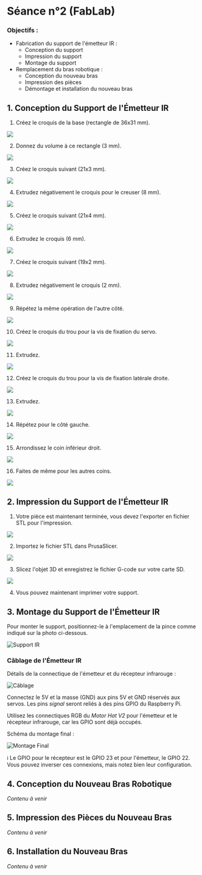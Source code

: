 # Séance n°2 (FabLab)

### Objectifs :
- Fabrication du support de l'émetteur IR :
    - Conception du support
    - Impression du support
    - Montage du support
- Remplacement du bras robotique :
    - Conception du nouveau bras
    - Impression des pièces
    - Démontage et installation du nouveau bras

## 1. Conception du Support de l'Émetteur IR

1. Créez le croquis de la base (rectangle de 36x31 mm).

![](images/gif/tuto0.gif)

2. Donnez du volume à ce rectangle (3 mm).

![](images/gif/tuto1.gif)

3. Créez le croquis suivant (21x3 mm).

![](images/gif/tuto2.gif)

4. Extrudez négativement le croquis pour le creuser (8 mm).

![](images/gif/tuto3.gif)

5. Créez le croquis suivant (21x4 mm).

![](images/gif/tuto4.gif)

6. Extrudez le croquis (6 mm).

![](images/gif/tuto5.gif)

7. Créez le croquis suivant (19x2 mm).

![](images/gif/tuto6.gif)

8. Extrudez négativement le croquis (2 mm).

![](images/gif/tuto7.gif)

9. Répétez la même opération de l'autre côté.

![](images/gif/tuto8.gif)

10. Créez le croquis du trou pour la vis de fixation du servo.

![](images/gif/tuto9.gif)

11. Extrudez.

![](images/gif/tuto10.gif)

12. Créez le croquis du trou pour la vis de fixation latérale droite.

![](images/gif/tuto11.gif)

13. Extrudez.

![](images/gif/tuto12.gif)

14. Répétez pour le côté gauche.

![](images/gif/tuto13.gif)

15. Arrondissez le coin inférieur droit.

![](images/gif/tuto14.gif)

16. Faites de même pour les autres coins.

![](images/gif/tuto15.gif)

## 2. Impression du Support de l'Émetteur IR

1. Votre pièce est maintenant terminée, vous devez l'exporter en fichier STL pour l'impression.

![](images/gif/tuto16.gif)

2. Importez le fichier STL dans PrusaSlicer.

![](images/gif/tuto17.gif)

3. Slicez l'objet 3D et enregistrez le fichier G-code sur votre carte SD.

![](images/gif/tuto18.gif)

4. Vous pouvez maintenant imprimer votre support.

## 3. Montage du Support de l'Émetteur IR

Pour monter le support, positionnez-le à l'emplacement de la pince comme indiqué sur la photo ci-dessous.

![Support IR](images/support_ir.jpg)

### Câblage de l'Émetteur IR

Détails de la connectique de l'émetteur et du récepteur infrarouge :

![Câblage](images/wiring.png)

Connectez le 5V et la masse (GND) aux pins 5V et GND réservés aux servos. Les pins *signal* seront reliés à des pins GPIO du Raspberry Pi.

Utilisez les connectiques RGB du *Motor Hat V2* pour l'émetteur et le récepteur infrarouge, car les GPIO sont déjà occupés.

Schéma du montage final :

![Montage Final](images/final_wiring.png)

:information_source: Le GPIO pour le récepteur est le GPIO 23 et pour l'émetteur, le GPIO 22. Vous pouvez inverser ces connexions, mais notez bien leur configuration.

## 4. Conception du Nouveau Bras Robotique

*Contenu à venir*

## 5. Impression des Pièces du Nouveau Bras

*Contenu à venir*

## 6. Installation du Nouveau Bras

*Contenu à venir*
